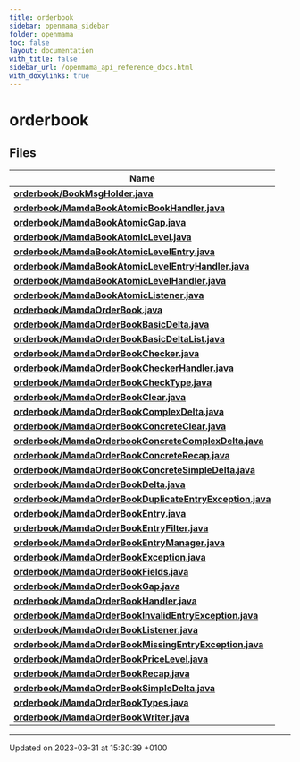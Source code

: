 ```yaml
---
title: orderbook
sidebar: openmama_sidebar
folder: openmama
toc: false
layout: documentation
with_title: false
sidebar_url: /openmama_api_reference_docs.html
with_doxylinks: true
---
```


# orderbook



## Files

| Name           |
| -------------- |
| **[orderbook/BookMsgHolder.java](BookMsgHolder_8java.html#file-bookmsgholder.java)**  |
| **[orderbook/MamdaBookAtomicBookHandler.java](MamdaBookAtomicBookHandler_8java.html#file-mamdabookatomicbookhandler.java)**  |
| **[orderbook/MamdaBookAtomicGap.java](MamdaBookAtomicGap_8java.html#file-mamdabookatomicgap.java)**  |
| **[orderbook/MamdaBookAtomicLevel.java](MamdaBookAtomicLevel_8java.html#file-mamdabookatomiclevel.java)**  |
| **[orderbook/MamdaBookAtomicLevelEntry.java](MamdaBookAtomicLevelEntry_8java.html#file-mamdabookatomiclevelentry.java)**  |
| **[orderbook/MamdaBookAtomicLevelEntryHandler.java](MamdaBookAtomicLevelEntryHandler_8java.html#file-mamdabookatomiclevelentryhandler.java)**  |
| **[orderbook/MamdaBookAtomicLevelHandler.java](MamdaBookAtomicLevelHandler_8java.html#file-mamdabookatomiclevelhandler.java)**  |
| **[orderbook/MamdaBookAtomicListener.java](MamdaBookAtomicListener_8java.html#file-mamdabookatomiclistener.java)**  |
| **[orderbook/MamdaOrderBook.java](MamdaOrderBook_8java.html#file-mamdaorderbook.java)**  |
| **[orderbook/MamdaOrderBookBasicDelta.java](MamdaOrderBookBasicDelta_8java.html#file-mamdaorderbookbasicdelta.java)**  |
| **[orderbook/MamdaOrderBookBasicDeltaList.java](MamdaOrderBookBasicDeltaList_8java.html#file-mamdaorderbookbasicdeltalist.java)**  |
| **[orderbook/MamdaOrderBookChecker.java](MamdaOrderBookChecker_8java.html#file-mamdaorderbookchecker.java)**  |
| **[orderbook/MamdaOrderBookCheckerHandler.java](MamdaOrderBookCheckerHandler_8java.html#file-mamdaorderbookcheckerhandler.java)**  |
| **[orderbook/MamdaOrderBookCheckType.java](MamdaOrderBookCheckType_8java.html#file-mamdaorderbookchecktype.java)**  |
| **[orderbook/MamdaOrderBookClear.java](MamdaOrderBookClear_8java.html#file-mamdaorderbookclear.java)**  |
| **[orderbook/MamdaOrderBookComplexDelta.java](MamdaOrderBookComplexDelta_8java.html#file-mamdaorderbookcomplexdelta.java)**  |
| **[orderbook/MamdaOrderBookConcreteClear.java](MamdaOrderBookConcreteClear_8java.html#file-mamdaorderbookconcreteclear.java)**  |
| **[orderbook/MamdaOrderbookConcreteComplexDelta.java](MamdaOrderbookConcreteComplexDelta_8java.html#file-mamdaorderbookconcretecomplexdelta.java)**  |
| **[orderbook/MamdaOrderBookConcreteRecap.java](MamdaOrderBookConcreteRecap_8java.html#file-mamdaorderbookconcreterecap.java)**  |
| **[orderbook/MamdaOrderBookConcreteSimpleDelta.java](MamdaOrderBookConcreteSimpleDelta_8java.html#file-mamdaorderbookconcretesimpledelta.java)**  |
| **[orderbook/MamdaOrderBookDelta.java](MamdaOrderBookDelta_8java.html#file-mamdaorderbookdelta.java)**  |
| **[orderbook/MamdaOrderBookDuplicateEntryException.java](MamdaOrderBookDuplicateEntryException_8java.html#file-mamdaorderbookduplicateentryexception.java)**  |
| **[orderbook/MamdaOrderBookEntry.java](MamdaOrderBookEntry_8java.html#file-mamdaorderbookentry.java)**  |
| **[orderbook/MamdaOrderBookEntryFilter.java](MamdaOrderBookEntryFilter_8java.html#file-mamdaorderbookentryfilter.java)**  |
| **[orderbook/MamdaOrderBookEntryManager.java](MamdaOrderBookEntryManager_8java.html#file-mamdaorderbookentrymanager.java)**  |
| **[orderbook/MamdaOrderBookException.java](MamdaOrderBookException_8java.html#file-mamdaorderbookexception.java)**  |
| **[orderbook/MamdaOrderBookFields.java](MamdaOrderBookFields_8java.html#file-mamdaorderbookfields.java)**  |
| **[orderbook/MamdaOrderBookGap.java](MamdaOrderBookGap_8java.html#file-mamdaorderbookgap.java)**  |
| **[orderbook/MamdaOrderBookHandler.java](MamdaOrderBookHandler_8java.html#file-mamdaorderbookhandler.java)**  |
| **[orderbook/MamdaOrderBookInvalidEntryException.java](MamdaOrderBookInvalidEntryException_8java.html#file-mamdaorderbookinvalidentryexception.java)**  |
| **[orderbook/MamdaOrderBookListener.java](MamdaOrderBookListener_8java.html#file-mamdaorderbooklistener.java)**  |
| **[orderbook/MamdaOrderBookMissingEntryException.java](MamdaOrderBookMissingEntryException_8java.html#file-mamdaorderbookmissingentryexception.java)**  |
| **[orderbook/MamdaOrderBookPriceLevel.java](MamdaOrderBookPriceLevel_8java.html#file-mamdaorderbookpricelevel.java)**  |
| **[orderbook/MamdaOrderBookRecap.java](MamdaOrderBookRecap_8java.html#file-mamdaorderbookrecap.java)**  |
| **[orderbook/MamdaOrderBookSimpleDelta.java](MamdaOrderBookSimpleDelta_8java.html#file-mamdaorderbooksimpledelta.java)**  |
| **[orderbook/MamdaOrderBookTypes.java](MamdaOrderBookTypes_8java.html#file-mamdaorderbooktypes.java)**  |
| **[orderbook/MamdaOrderBookWriter.java](MamdaOrderBookWriter_8java.html#file-mamdaorderbookwriter.java)**  |






-------------------------------

Updated on 2023-03-31 at 15:30:39 +0100
